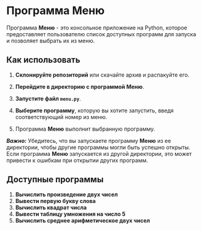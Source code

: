 # Программа Меню

Программа **Меню** - это консольное приложение на Python, которое предоставляет пользователю список доступных программ для запуска и позволяет выбрать их из меню.

## Как использовать

1. **Склонируйте репозиторий** или скачайте архив и распакуйте его.

2. **Перейдите в директорию с программой Меню**.

3. **Запустите файл `menu.py`**.

4. **Выберите программу**, которую вы хотите запустить, введя соответствующий номер из меню.

5. Программа **Меню** выполнит выбранную программу.

**_Важно:_** Убедитесь, что вы запускаете программу **Меню** из ее директории, чтобы другие программы могли быть успешно открыты. Если программа **Меню** запускается из другой директории, это может привести к ошибкам при открытии других программ.

## Доступные программы

1. **Вычислить произведение двух чисел**
2. **Вывести первую букву слова**
3. **Вычислить квадрат числа**
4. **Вывести таблицу умножения на число 5**
5. **Вычислить среднее арифметическое двух чисел**
